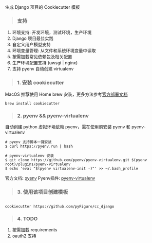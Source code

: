 生成 Django 项目的 Cookiecutter 模板

> ### 支持

1. 环境支持: 开发环境，测试环境，生产环境
2. Django 项目最佳实践
3. 自定义用户模型支持
4. 环境变量管理: 从文件和系统环境变量中读取
5. 按需加载常见依赖包及相关配置
6. 生产环境配置支持 (uwsgi | nginx)
7. 支持 pyenv 自动创建 virtualenv

> ### 1. 安装 cookiecutter

MacOS 推荐使用 Home brew 安装，更多方法参考[官方部署文档](https://cookiecutter.readthedocs.io/en/1.7.0/installation.html)

```shell script
brew install cookiecutter
```

> ### 2. pyenv && pyenv-virtualenv

自动创建 python 虚拟环境依赖 pyenv，需在使用前安装 pyenv 和 pyenv-virtualenv

```shell script
# pyenv 支持脚本一键安装
$ curl https://pyenv.run | bash

# pyenv-virtualenv 安装
$ git clone https://github.com/pyenv/pyenv-virtualenv.git $(pyenv root)/plugins/pyenv-virtualenv
$ echo 'eval "$(pyenv virtualenv-init -)"' >> ~/.bash_profile
```

官方文档: [pyenv](https://github.com/pyenv/pyenv)
Pyenv插件: [pyenv-virtualenv](https://github.com/pyenv/pyenv-virtualenv)

> ### 3. 使用该项目创建模板

```shell script

cookiecutter https://github.com/pyFigure/cc_django

```

> ### 4. TODO

1. 按需加载 requirements
2. oauth2 支持
